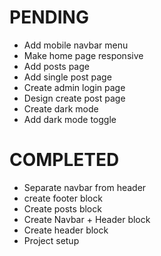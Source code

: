 # PENDING
- Add mobile navbar menu
- Make home page responsive
- Add posts page
- Add single post page
- Create admin login page
- Design create post page
- Create dark mode
- Add dark mode toggle

# COMPLETED
- Separate navbar from header
- create footer block
- Create posts block
- Create Navbar + Header block
- Create header block
- Project setup